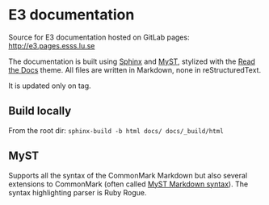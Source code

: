 # E3 documentation

Source for E3 documentation hosted on GitLab pages: http://e3.pages.esss.lu.se

The documentation is built using [Sphinx](http://www.sphinx-doc.org/en/master/index.html) and [MyST](https://myst-parser.readthedocs.io/en/latest/index.html), stylized with the [Read the Docs](https://readthedocs.org/) theme. All files are written in Markdown, none in reStructuredText.

It is updated only on tag.

## Build locally

From the root dir: `sphinx-build -b html docs/ docs/_build/html`

## MyST

Supports all the syntax of the CommonMark Markdown but also several extensions to CommonMark (often called [MyST Markdown syntax](https://myst-parser.readthedocs.io/en/latest/using/syntax.html)). The syntax highlighting parser is Ruby Rogue.
